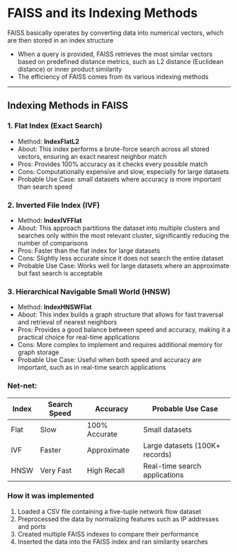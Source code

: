 # FAISS and its Indexing Methods
 
FAISS basically operates by converting data into numerical vectors, which are then stored in an index structure
* When a query is provided, FAISS retrieves the most similar vectors based on predefined distance metrics, such as L2 distance (Euclidean distance) or inner product similarity
* The efficiency of FAISS comes from its various indexing methods

---

## Indexing Methods in FAISS

### 1. Flat Index (Exact Search)  
- Method: **IndexFlatL2**  
- About: This index performs a brute-force search across all stored vectors, ensuring an exact nearest neighbor match
- Pros: Provides 100% accuracy as it checks every possible match
- Cons: Computationally expensive and slow, especially for large datasets
- Probable Use Case: small datasets where accuracy is more important than search speed  

### 2. Inverted File Index (IVF)  
- Method: **IndexIVFFlat**  
- About: This approach partitions the dataset into multiple clusters and searches only within the most relevant cluster, significantly reducing the number of comparisons 
- Pros: Faster than the flat index for large datasets 
- Cons: Slightly less accurate since it does not search the entire dataset 
- Probable Use Case: Works well for large datasets where an approximate but fast search is acceptable 

### 3. Hierarchical Navigable Small World (HNSW)  
- Method: **IndexHNSWFlat**  
- About: This index builds a graph structure that allows for fast traversal and retrieval of nearest neighbors 
- Pros: Provides a good balance between speed and accuracy, making it a practical choice for real-time applications 
- Cons: More complex to implement and requires additional memory for graph storage 
- Probable Use Case: Useful when both speed and accuracy are important, such as in real-time search applications 



### Net-net:

| Index | Search Speed | Accuracy | Probable Use Case |  
|---------------|----------------|-------------|----------------|  
| Flat | Slow | 100% Accurate | Small datasets |  
| IVF | Faster | Approximate | Large datasets (100K+ records) |  
| HNSW | Very Fast | High Recall | Real-time search applications |  


###  How it was implemented 
1. Loaded a CSV file containing a five-tuple network flow dataset 
2. Preprocessed the data by normalizing features such as IP addresses and ports 
3. Created multiple FAISS indexes to compare their performance 
4. Inserted the data into the FAISS index and ran similarity searches